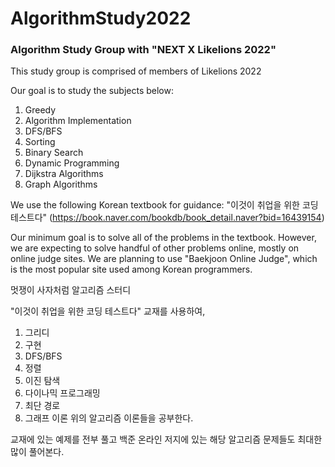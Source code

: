 # AlgorithmStudy2022

<h3>Algorithm Study Group with "NEXT X Likelions 2022"</h3>

This study group is comprised of members of Likelions 2022

Our goal is to study the subjects below:
1. Greedy
2. Algorithm Implementation
3. DFS/BFS
4. Sorting
5. Binary Search
6. Dynamic Programming
7. Dijkstra Algorithms
8. Graph Algorithms

We use the following Korean textbook for guidance:
"이것이 취업을 위한 코딩 테스트다"
(https://book.naver.com/bookdb/book_detail.naver?bid=16439154)

Our minimum goal is to solve all of the problems in the textbook.
However, we are expecting to solve handful of other problems online, mostly on online judge sites.
We are planning to use "Baekjoon Online Judge", which is the most popular site used among Korean programmers.



멋쟁이 사자처럼 알고리즘 스터디

"이것이 취업을 위한 코딩 테스트다" 교재를 사용하여, 
1. 그리디
2. 구현
3. DFS/BFS
4. 정렬
5. 이진 탐색
6. 다이나믹 프로그래밍
7. 최단 경로
8. 그래프 이론
위의 알고리즘 이론들을 공부한다.

교재에 있는 예제를 전부 풀고 백준 온라인 저지에 있는 해당 알고리즘 문제들도 최대한 많이 풀어본다.

